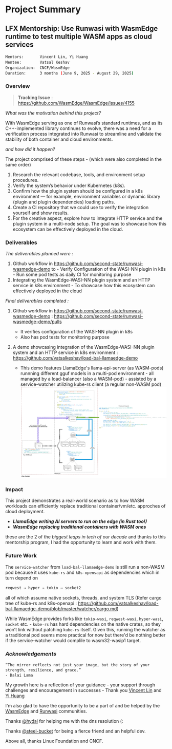 # Project Summary 

## LFX Mentorship: Use Runwasi with WasmEdge runtime to test multiple WASM apps as cloud services

```sh
Mentors:       Vincent Lin, Yi Huang
Mentee:        Vatsal Keshav
Organization:  CNCF/WasmEdge
Duration:      3 months (June 9, 2025 - August 29, 2025)
```

### __Overview__

> __Tracking Issue__ : https://github.com/WasmEdge/WasmEdge/issues/4155

*What was the motivation behind this project?*

With WasmEdge serving as one of Runwasi’s standard runtimes, and as its C++-implemented library continues to evolve, there was a need for a verification process integrated into Runwasi to streamline and validate the stability of both container and cloud environments.

*and how did it happen?*

The project comprised of these steps - (which were also completed in the same order)
 1. Research the relevant codebase, tools, and environment setup procedures.
 2. Verify the system’s behavior under Kubernetes (k8s).
 3. Confirm how the plugin system should be configured in a k8s environment — for example, environment variables or dynamic library (plugin and plugin dependencies) loading paths.
 4. Create a CI repository that we could use to verify the integration yourself and show results.
 5. For the creative aspect, explore how to integrate HTTP service and the plugin system in a multi-node setup. The goal was to showcase how this ecosystem can be effectively deployed in the cloud.


### __Deliverables__

*The deliverables planned were :*

 1. Github workflow in https://github.com/second-state/runwasi-wasmedge-demo to
        - Verify Configuration of the WASI-NN plugin in k8s
        - Run some pod tests as daily CI for monitoring purpose
 2. Integrating the WasmEdge-WASI-NN plugin system and an HTTP service in k8s environment
        - To showcase how this ecosystem can effectively deployed in the cloud

*Final deliverables completed :*

 1. Github workflow in https://github.com/second-state/runwasi-wasmedge-demo : https://github.com/second-state/runwasi-wasmedge-demo/pulls
    - It verifies configuration of the WASI-NN plugin in k8s
    - Also has pod tests for monitoring purpose

 2. A demo showcasing integration of the WasmEdge-WASI-NN plugin system and an HTTP service in k8s environment : https://github.com/vatsalkeshav/load-bal-llamaedge-demo
    - This demo features LlamaEdge's llama-api-server (as WASM-pods) runnning different gguf models in a multi-pod environment - all managed by a load-balancer (also a WASM-pod) - assisted by a service-watcher utilizing kube-rs client (a regular non-WASM pod)
    ![Architecture Diagram](./diagrams/10001.png)

### __Impact__
This project demonstrates a real-world scenario as to how WASM workloads can efficiently replace traditional container/vm/etc. approches of cloud deployment.

 - *__LlamaEdge writing AI servers to run on the edge (in Rust too!)__*
 - *__WasmEdge replacing traditional containers with WASM ones__*

these are the 2 of the *biggest leaps in tech of our decade* and thanks to this mentorship program, I had the opportunity to learn and work with them.

### __Future Work__
The `service-watcher` from `load-bal-llamaedge-demo` is still run a non-WASM pod because it uses `kube-rs` and `k8s-opensapi` as dependencies which in turn depend on
```sh
reqwest → hyper → tokio → socket2
```
all of which assume native sockets, threads, and system TLS (Refer cargo tree of kube-rs and k8s-openapi : https://github.com/vatsalkeshav/load-bal-llamaedge-demo/blob/master/watcher/cargo.md)

While WasmEdge provides forks like `tokio-wasi`, `reqwest-wasi`, `hyper-wasi`, `socket` etc. - `kube-rs` has hard dependencies on the native crates, so they won’t link without patching `kube-rs` itself. Given this, running the watcher as a traditional pod seems more practical for now but there'd be nothing better if the service-watcher would complile to wasm32-wasip1 target.

### _Acknowledgements_

```
“The mirror reflects not just your image, but the story of your strength, resilience, and grace.” 
- Dalai Lama
```

My growth here is a reflection of your guidance - your support through challenges and encouragement in successes - Thank you [Vincent Lin](https://github.com/CaptainVincent) and [Yi Huang](https://github.com/0yi0)

I'm also glad to have the opportunity to be a part of and be helped by the [WasmEdge](https://cloud-native.slack.com/archives/C0215BBK248/p1754502803786039) and [Runwasi](https://cloud-native.slack.com/archives/C04LTPB6Z0V/p1754502430462249) communities.

Thanks [@hydai](https://github.com/hydai) for helping me with the dns resolution (:

Thanks [@steel-bucket](https://github.com/steel-bucket) for being a fierce friend and an helpful dev.

Above all, thanks Linux Foundation and CNCF.